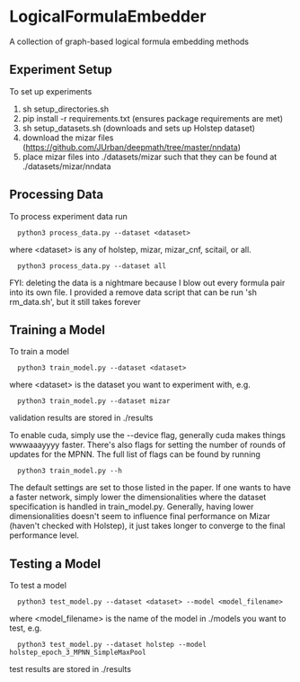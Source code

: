 # LogicalFormulaEmbedder
A collection of graph-based logical formula embedding methods

## Experiment Setup

To set up experiments

   1. sh setup_directories.sh
   2. pip install -r requirements.txt (ensures package requirements are met)
   3. sh setup_datasets.sh (downloads and sets up Holstep dataset)
   4. download the mizar files (https://github.com/JUrban/deepmath/tree/master/nndata)
   5. place mizar files into ./datasets/mizar such that they can be found at ./datasets/mizar/nndata

## Processing Data

To process experiment data run

      python3 process_data.py --dataset <dataset>
   
where \<dataset\> is any of holstep, mizar, mizar_cnf, scitail, or all.

      python3 process_data.py --dataset all

FYI: deleting the data is a nightmare because I blow out every formula pair into its own file. I provided a remove data script that can be run 'sh rm_data.sh', but it still takes forever
  
## Training a Model

To train a model

      python3 train_model.py --dataset <dataset>

where \<dataset\> is the dataset you want to experiment with, e.g. 
      
      python3 train_model.py --dataset mizar

validation results are stored in ./results

To enable cuda, simply use the --device <device> flag, generally cuda makes things wwwaaayyyy faster. There's also flags for setting the number of rounds of updates for the MPNN. The full list of flags can be found by running

      python3 train_model.py --h

The default settings are set to those listed in the paper. If one wants to have a faster network, simply lower the dimensionalities where the dataset specification is handled in train_model.py. Generally, having lower dimensionalities doesn't seem to influence final performance on Mizar (haven't checked with Holstep), it just takes longer to converge to the final performance level.

## Testing a Model

To test a model

      python3 test_model.py --dataset <dataset> --model <model_filename>

where \<model_filename\> is the name of the model in ./models you want to test, e.g. 

      python3 test_model.py --dataset holstep --model holstep_epoch_3_MPNN_SimpleMaxPool

test results are stored in ./results
